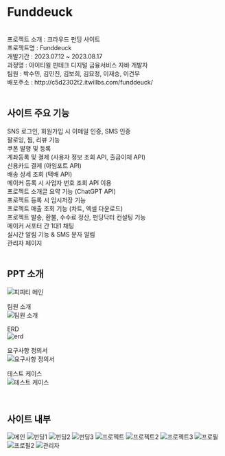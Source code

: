 # Funddeuck

<br>
프로젝트 소개 : 크라우드 펀딩 사이트 <br>
프로젝트명 : Funddeuck <br>
개발기간 : 2023.07.12 ~ 2023.08.17 <br>
과정명 : 아이티윌 핀테크 디지털 금융서비스 자바 개발자 <br>
팀원 : 박수민, 김민진, 김보희, 김묘정, 이재승, 이건무 <br>
배포주소 : http://c5d2302t2.itwillbs.com/funddeuck/ <br>

<br>

<h2>사이트 주요 기능</h2>
SNS 로그인, 회원가입 시 이메일 인증, SMS 인증 <br>
팔로잉, 찜, 리뷰 기능 <br>
쿠폰 발행 및 등록 <br>
계좌등록 및 결제 (사용자 정보 조회 API, 출금이체 API) <br>
신용카드 결제 (아임포트 API) <br>
배송 상세 조회 (택배 API) <br>
메이커 등록 시 사업자 번호 조회 API 이용 <br>
프로젝트 소개글 요약 기능 (ChatGPT API) <br>
프로젝트 등록 시 임시저장 기능 <br>
프로젝트 매출 조회 기능 (차트, 엑셀 다운로드) <br>
프로젝트 발송, 환불, 수수료 정산, 펀딩닥터 컨설팅 기능 <br>
메이커 서포터 간 1대1 채팅 <br>
실시간 알림 기능 & SMS 문자 알림 <br>
관리자 페이지 <br>

<br>

<h2>PPT 소개</h2>

![피피티 메인](https://github.com/aimyonnnn/funddeuck/assets/123183535/44ce8a36-1a31-4868-80b5-d0a86f6bb098)

팀원 소개 <br>
![팀원 소개](https://github.com/aimyonnnn/funddeuck/assets/123183535/939d125b-a899-42ad-ba66-64a96047e08d)

ERD <br>
![erd](https://github.com/aimyonnnn/funddeuck/assets/123183535/c1575d10-3980-439f-9afd-7634731a6f61)

요구사항 정의서 <br>
![요구사항 정의서](https://github.com/aimyonnnn/funddeuck/assets/123183535/e8c62ae9-5d1d-4006-8671-f5e921383730)

테스트 케이스 <br>
![테스트 케이스](https://github.com/aimyonnnn/funddeuck/assets/123183535/f3eeb57b-5f7c-4a68-ad20-6c9194f615f5)

<br>

<h2>사이트 내부</h2>

![메인](https://github.com/aimyonnnn/funddeuck/assets/123183535/343a141b-f12b-4ae3-bd68-27b14b70b0f0)
![펀딩1](https://github.com/aimyonnnn/funddeuck/assets/123183535/6db1c0c8-a649-4cae-9e54-93202a500bb0)
![펀딩2](https://github.com/aimyonnnn/funddeuck/assets/123183535/e316bdf4-addc-42ce-940c-ee18d51ee674)
![펀딩3](https://github.com/aimyonnnn/funddeuck/assets/123183535/e52e91e3-7ab3-4ae2-a019-105c4579ce84)
![프로젝트](https://github.com/aimyonnnn/funddeuck/assets/123183535/7b96084a-33e9-4617-b652-5acc4a7e6241)
![프로젝트2](https://github.com/aimyonnnn/funddeuck/assets/123183535/3a96942d-1e2c-4a43-83c4-fc51e2b87951)
![프로젝트3](https://github.com/aimyonnnn/funddeuck/assets/123183535/ba5384bd-aecd-4511-867c-02e7f436274a)
![프로필](https://github.com/aimyonnnn/funddeuck/assets/123183535/f5ae1b83-7313-485f-8627-f5edb9d126a8)
![프로필2](https://github.com/aimyonnnn/funddeuck/assets/123183535/f140c32c-8ff0-4ce0-861a-4ffb5084d867)
![관리자](https://github.com/aimyonnnn/funddeuck/assets/123183535/b0a16842-797d-4031-92c3-b9ffd2e0cccc)
